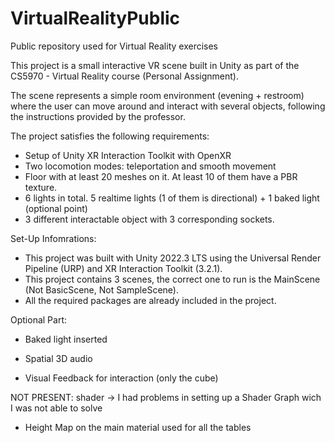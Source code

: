 # VirtualRealityPublic
Public repository used for Virtual Reality exercises

This project is a small interactive VR scene built in Unity as part of the CS5970 - Virtual Reality course (Personal Assignment).

The scene represents a simple room environment (evening + restroom) where the user can move around and interact with several objects, following the instructions provided by the professor.

The project satisfies the following requirements:
- Setup of Unity XR Interaction Toolkit with OpenXR
- Two locomotion modes: teleportation and smooth movement
- Floor with at least 20 meshes on it. At least 10 of them have a PBR texture. 
- 6 lights in total. 5 realtime lights (1 of them is directional) + 1 baked light (optional point)
- 3 different interactable object with 3 corresponding sockets.

Set-Up Infomrations:
- This project was built with Unity 2022.3 LTS using the Universal Render Pipeline (URP) and XR Interaction Toolkit (3.2.1).  
- This project contains 3 scenes, the correct one to run is the MainScene (Not BasicScene, Not SampleScene).
- All the required packages are already included in the project.
  
  
Optional Part:
- Baked light inserted
- Spatial 3D audio

- Visual Feedback for interaction (only the cube)

NOT PRESENT: shader -> I had problems in setting up a Shader Graph wich I was not able to solve
- Height Map on the main material used for all the tables
